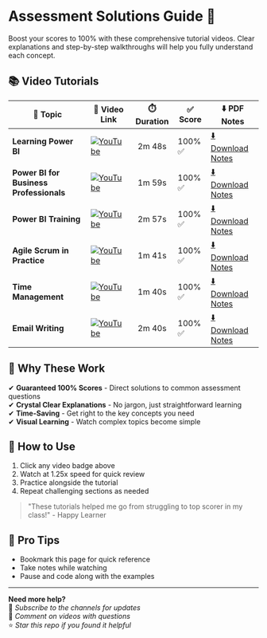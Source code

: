 # Assessment Solutions Guide 🚀

Boost your scores to 100% with these comprehensive tutorial videos. Clear explanations and step-by-step walkthroughs will help you fully understand each concept.

## 📚 Video Tutorials

| 📌 Topic                             | 🔗 Video Link                                                                 | ⏱️ Duration         | ✅ Score | ⬇️ PDF Notes |
|-------------------------------------|------------------------------------------------------------------------------|----------------------|----------|--------------|
| **Learning Power BI**                | [![YouTube](https://img.shields.io/badge/YouTube-Watch-red)](https://youtu.be/OYw-v6kJTu8)        | <p align="center">2m 48s</p> | 100% ✅  | [⬇️ Download Notes](https://drive.google.com/your-link-to-learning-powerbi) |
| **Power BI for Business Professionals** | [![YouTube](https://img.shields.io/badge/YouTube-Watch-red)](https://youtu.be/roHsHu6ToqQ)        | <p align="center">1m 59s</p> | 100% ✅  | [⬇️ Download Notes](https://drive.google.com/your-link-to-business-professionals) |
| **Power BI Training**                | [![YouTube](https://img.shields.io/badge/YouTube-Watch-red)](https://youtu.be/7OVllYC1U6w)         | <p align="center">2m 57s</p> | 100% ✅  | [⬇️ Download Notes](https://drive.google.com/your-link-to-powerbi-training) |
| **Agile Scrum in Practice**          | [![YouTube](https://img.shields.io/badge/YouTube-Watch-red)](https://youtu.be/32t1jqEgD80)         | <p align="center">1m 41s</p> | 100% ✅  | [⬇️ Download Notes](https://drive.google.com/file/d/1oDvTPCViJEURC7Hait7gC_09NWgcL4aH/view?usp=drive_link) |
| **Time Management**                  | [![YouTube](https://img.shields.io/badge/YouTube-Watch-red)](https://youtu.be/tqxOT7nV5qk?si=UZbh95XpH4Fg4vCp) | <p align="center">1m 40s</p> | 100% ✅  | [⬇️ Download Notes](https://drive.google.com/file/d/1xSBZ5UJE2kQET0Er0Uvq7KNhlvPdSrjK/view?usp=drive_link) |
| **Email Writing**                    | [![YouTube](https://img.shields.io/badge/YouTube-Watch-red)](https://youtu.be/E94-uTcNfCM)         | <p align="center">2m 40s</p> | 100% ✅  | [⬇️ Download Notes](https://drive.google.com/your-link-to-email-writing) |


## 💯 Why These Work

✔ **Guaranteed 100% Scores** - Direct solutions to common assessment questions  
✔ **Crystal Clear Explanations** - No jargon, just straightforward learning  
✔ **Time-Saving** - Get right to the key concepts you need  
✔ **Visual Learning** - Watch complex topics become simple  

## 🎯 How to Use
1. Click any video badge above
2. Watch at 1.25x speed for quick review
3. Practice alongside the tutorial
4. Repeat challenging sections as needed

> "These tutorials helped me go from struggling to top scorer in my class!" - Happy Learner

## 📌 Pro Tips
- Bookmark this page for quick reference
- Take notes while watching
- Pause and code along with the examples

---

**Need more help?**  
🔔 *Subscribe to the channels for updates*  
💬 *Comment on videos with questions*  
⭐ *Star this repo if you found it helpful*
